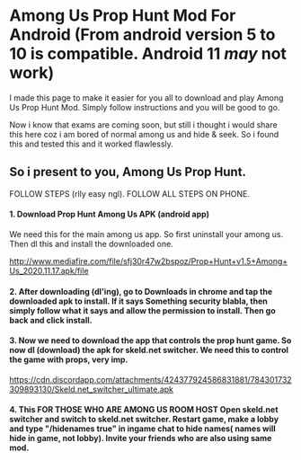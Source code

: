 # Among Us Prop Hunt Mod For Android (From android version 5 to 10 is compatible. Android 11 _may_ not work)

I made this page to make it easier for you all to download and play Among Us Prop Hunt Mod. Simply follow instructions and you will be good to go.

Now i know that exams are coming soon, but still i thought i would share this here coz i am bored of normal among us and hide & seek. So i found this and tested this and it worked flawlessly.

## So i present to you, Among Us Prop Hunt.

FOLLOW STEPS (rlly easy ngl). FOLLOW ALL STEPS ON PHONE.

#### 1. Download Prop Hunt Among Us APK (android app)

We need this for the main among us app. So first uninstall your among us. Then dl this and install the downloaded one.

http://www.mediafire.com/file/sfj30r47w2bspoz/Prop+Hunt+v1.5+Among+Us_2020.11.17.apk/file

#### 2. After downloading (dl'ing), go to Downloads in chrome and tap the downloaded apk to install. If it says Something security blabla, then simply follow what it says and allow the permission to install. Then go back and click install.

#### 3. Now we need to download the app that controls the prop hunt game. So now dl (download) the apk for skeld.net switcher. We need this to control the game with props, very imp.

https://cdn.discordapp.com/attachments/424377924586831881/784301732309893130/Skeld.net_switcher_ultimate.apk

#### 4. This FOR THOSE WHO ARE AMONG US ROOM HOST Open skeld.net switcher and switch to skeld.net switcher. Restart game, make a lobby and type "/hidenames true" in ingame chat to hide names( names will hide in game, not lobby). Invite your friends who are also using same mod.


